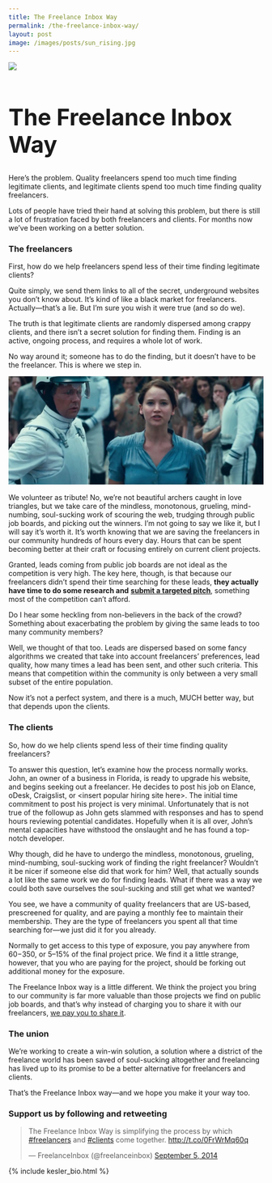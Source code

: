 ```yaml
---
title: The Freelance Inbox Way
permalink: /the-freelance-inbox-way/ 
layout: post
image: /images/posts/sun_rising.jpg
---
```


<img src="{{ page.image }}">

<h1 style="font-size:3.2em">The Freelance Inbox Way</h1>
<!-- <h2 class="subtitle">it's easier than you think</h2> -->

Here’s the problem. Quality freelancers spend too much time finding legitimate clients, and legitimate clients spend too much time finding quality freelancers. 

Lots of people have tried their hand at solving this problem, but there is still a lot of frustration faced by both freelancers and clients. For months now we’ve been working on a better solution.

### The freelancers 

First, how do we help freelancers spend less of their time finding legitimate clients?

Quite simply, we send them links to all of the secret, underground websites you don’t know about. It’s kind of like a black market for freelancers. Actually&mdash;that’s a lie. But I’m sure you wish it were true (and so do we).

The truth is that legitimate clients are randomly dispersed among crappy clients, and there isn’t a secret solution for finding them. Finding is an active, ongoing process, and requires a whole lot of work. 

No way around it; someone has to do the finding, but it doesn’t have to be the freelancer. This is where we step in.

![alt text](/images/posts/volunteer.jpeg "Volunteer")

We volunteer as tribute! No, we’re not beautiful archers caught in love triangles, but we take care of the mindless, monotonous, grueling, mind-numbing, soul-sucking work of scouring the web, trudging through public job boards, and picking out the winners. I’m not going to say we like it, but I will say it’s worth it. It’s worth knowing that we are saving the freelancers in our community hundreds of hours every day. Hours that can be spent becoming better at their craft or focusing entirely on current client projects.

Granted, leads coming from public job boards are not ideal as the competition is very high. The key here, though, is that because our freelancers didn’t spend their time searching for these leads, **they actually have time to do some research and** <a href="/standing-out-as-a-freelancer" target="_blank">**submit a targeted pitch**</a>, something most of the competition can’t afford.

Do I hear some heckling from non-believers in the back of the crowd? Something about exacerbating the problem by giving the same leads to too many community members?

Well, we thought of that too. Leads are dispersed based on some fancy algorithms we created that take into account freelancers’ preferences, lead quality, how many times a lead has been sent, and other such criteria. This means that competition within the community is only between a very small subset of the entire population.

Now it’s not a perfect system, and there is a much, MUCH better way, but that depends upon the clients.

### The clients 

So, how do we help clients spend less of their time finding quality freelancers?

To answer this question, let’s examine how the process normally works. John, an owner of a business in Florida, is ready to upgrade his website, and begins seeking out a freelancer. He decides to post his job on Elance, oDesk, Craigslist, or \<insert popular hiring site here>. The initial time commitment to post his project is very minimal. Unfortunately that is not true of the followup as John gets slammed with responses and has to spend hours reviewing potential candidates. Hopefully when it is all over, John’s mental capacities have withstood the onslaught and he has found a top-notch developer.

Why though, did he have to undergo the mindless, monotonous, grueling, mind-numbing, soul-sucking work of finding the right freelancer? Wouldn’t it be nicer if someone else did that work for him? Well, that actually sounds a lot like the same work we do for finding leads. What if there was a way we could both save ourselves the soul-sucking and still get what we wanted?

You see, we have a community of quality freelancers that are US-based, prescreened for quality, and are paying a monthly fee to maintain their membership. They are the type of freelancers you spent all that time searching for&mdash;we just did it for you already.

Normally to get access to this type of exposure, you pay anywhere from $60-$350, or 5–15% of the final project price. We find it a little strange, however, that you who are paying for the project, should be forking out additional money for the exposure.

The Freelance Inbox way is a little different. We think the project you bring to our community is far more valuable than those projects we find on public job boards, and that’s why instead of charging you to share it with our freelancers, <a href="https://freelanceinbox.com/job" target="_blank">we pay you to share it</a>.

### The union 

We’re working to create a win-win solution, a solution where a district of the freelance world has been saved of soul-sucking altogether and freelancing has lived up to its promise to be a better alternative for freelancers and clients.

That’s the Freelance Inbox way&mdash;and we hope you make it your way too.

<div class="tweet">
    <h3 class="calign">Support us by following and retweeting</h3>
    <blockquote class="twitter-tweet" lang="en"><p>The Freelance Inbox Way is simplifying the process by which <a href="https://twitter.com/hashtag/freelancers?src=hash">#freelancers</a> and <a href="https://twitter.com/hashtag/clients?src=hash">#clients</a> come together. <a href="http://t.co/0FrWrMq60q">http://t.co/0FrWrMq60q</a></p>&mdash; FreelanceInbox (@freelanceinbox) <a href="https://twitter.com/freelanceinbox/status/507914792582283264">September 5, 2014</a></blockquote>
</div>
<script async src="//platform.twitter.com/widgets.js" charset="utf-8"></script>

{% include kesler_bio.html %}